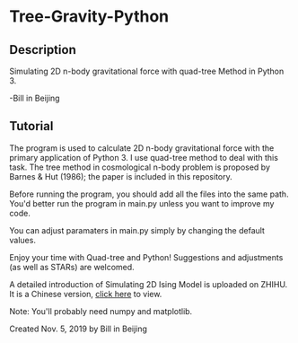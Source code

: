 # Tree-Gravity-Python

## Description

Simulating 2D n-body gravitational force with quad-tree Method in Python 3.

-Bill in Beijing

## Tutorial

The program is used to calculate 2D n-body gravitational force with the primary application of Python 3. I use quad-tree method to deal with this task. The tree method in cosmological n-body problem is proposed by Barnes & Hut (1986); the paper is included in this repository.

Before running the program, you should add all the files into the same path. You'd better run the program in main.py unless you want to improve my code.

You can adjust paramaters in main.py simply by changing the default values.

Enjoy your time with Quad-tree and Python! Suggestions and adjustments (as well as STARs) are welcomed.

A detailed introduction of Simulating 2D Ising Model is uploaded on ZHIHU. It is a Chinese version,  [click here](https://zhuanlan.zhihu.com/p/90093326) to view. 

Note: You'll probably need numpy and matplotlib.

Created Nov. 5, 2019 by Bill in Beijing
